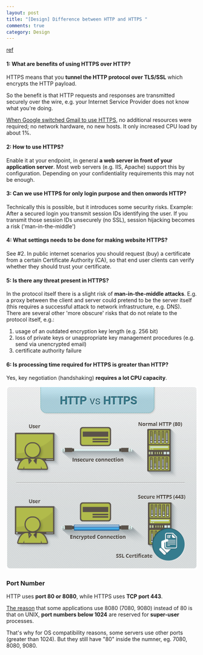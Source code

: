 ```yaml
---
layout: post
title: "[Design] Difference between HTTP and HTTPS "
comments: true
category: Design
---
```


[ref](http://stackoverflow.com/a/8375247)

#### 1: What are benefits of using HTTPS over HTTP?

HTTPS means that you **tunnel the HTTP protocol over TLS/SSL** which encrypts the HTTP payload.

So the benefit is that HTTP requests and responses are transmitted securely over the wire, e.g. your Internet Service Provider does not know what you're doing.

[When Google switched Gmail to use HTTPS](http://stackoverflow.com/a/548042), no additional resources were required; no network hardware, no new hosts. It only increased CPU load by about 1%.

#### 2: How to use HTTPS?

Enable it at your endpoint, in general **a web server in front of your application server**. Most web servers (e.g. IIS, Apache) support this by configuration. Depending on your confidentiality requirements this may not be enough.

#### 3: Can we use HTTPS for only login purpose and then onwords HTTP?

Technically this is possible, but it introduces some security risks. Example: After a secured login you transmit session IDs identifying the user. If you transmit those session IDs unsecurely (no SSL), session hijacking becomes a risk ('man-in-the-middle')

#### 4: What settings needs to be done for making website HTTPS?

See #2. In public internet scenarios you should request (buy) a certificate from a certain Certificate Authority (CA), so that end user clients can verify whether they should trust your certificate.

#### 5: Is there any threat present in HTTPS?

In the protocol itself there is a slight risk of **man-in-the-middle attacks**. E.g. a proxy between the client and server could pretend to be the server itself (this requires a successful attack to network infrastructure, e.g. DNS). There are several other 'more obscure' risks that do not relate to the protocol itself, e.g.:

1. usage of an outdated encryption key length (e.g. 256 bit)
1. loss of private keys or unappropriate key management procedures (e.g. send via unencrypted email)
1. certificate authority failure

#### 6: Is processing time required for HTTPS is greater than HTTP?

Yes, key negotiation (handshaking) **requires a lot CPU capacity**.

![](/images/http-vs-https.png)

### Port Number

HTTP uses **port 80 or 8080**, while HTTPS uses **TCP port 443**.

[The reason](http://www.coderanch.com/t/168608/java-Web-Component-SCWCD/certification/Diff) that some applications use 8080 (7080, 9080) instead of 80 is that on UNIX, **port numbers below 1024** are reserved for **super-user** processes.

That's why for OS compatibility reasons, some servers use other ports (greater than 1024). But they still have "80" inside the numner, eg. 7080, 8080, 9080.
